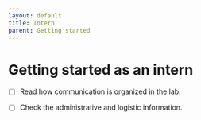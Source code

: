 ```yaml
---
layout: default
title: Intern
parent: Getting started
---
```


# Getting started as an intern

- [ ] Read how communication is organized in the lab.

- [ ] Check the administrative and logistic information.